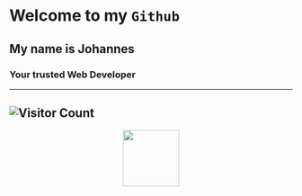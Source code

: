 # Welcome to my `Github`  
## My name is Johannes
### Your trusted Web Developer
---
![Visitor Count](https://profile-counter.glitch.me/{Braun-Johannes}/count.svg)
---
<div id="header" align="center">
  <img src="https://giphy.com/gifs/high-five-bro-12vP3dyG40ttqE" width="100"/>
</div>
